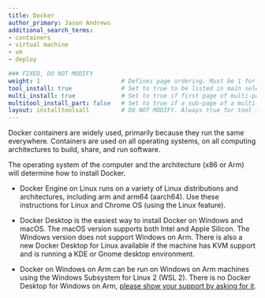 ```yaml
---
title: Docker
author_primary: Jason Andrews
additional_search_terms:
- containers
- virtual machine
- vm
- deploy

### FIXED, DO NOT MODIFY
weight: 1                       # Defines page ordering. Must be 1 for first (or only) page.
tool_install: true              # Set to true to be listed in main selection page, else false
multi_install: true             # Set to true if first page of multi-page article, else false
multitool_install_part: false   # Set to true if a sub-page of a multi-page article, else false
layout: installtoolsall         # DO NOT MODIFY. Always true for tool install articles
---
```


Docker containers are widely used, primarily because they run the same everywhere. Containers are used on all operating systems, on all computing architectures to build, share, and run software.

The operating system of the computer and the architecture (x86 or Arm) will determine how to install Docker.

- Docker Engine on Linux runs on a variety of Linux distributions and architectures, including arm and arm64 (aarch64). Use these instructions for Linux and Chrome OS (using the Linux feature).

- Docker Desktop is the easiest way to install Docker on Windows and macOS. The macOS version supports both Intel and Apple Silicon. The Windows version does not support Windows on Arm. There is also a new Docker Desktop for Linux available if the machine has KVM support and is running a KDE or Gnome desktop environment.    

- Docker on Windows on Arm can be run on Windows on Arm machines using the Windows Subsystem for Linux 2 (WSL 2). There is no Docker Desktop for Windows on Arm, [please show your support by asking for it](https://github.com/docker/roadmap/issues/91).
